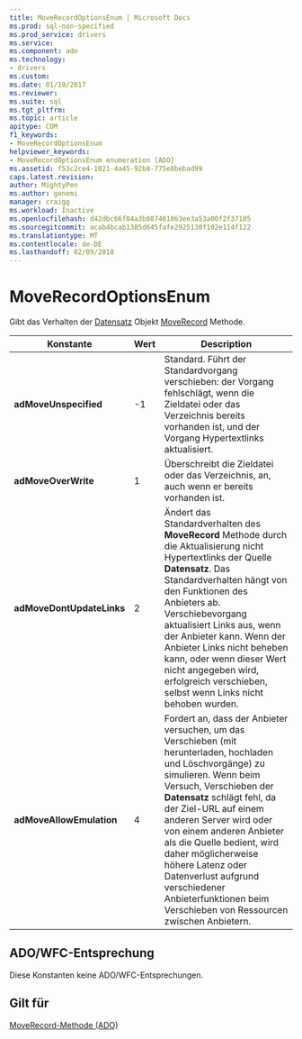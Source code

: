 ```yaml
---
title: MoveRecordOptionsEnum | Microsoft Docs
ms.prod: sql-non-specified
ms.prod_service: drivers
ms.service: 
ms.component: ado
ms.technology:
- drivers
ms.custom: 
ms.date: 01/19/2017
ms.reviewer: 
ms.suite: sql
ms.tgt_pltfrm: 
ms.topic: article
apitype: COM
f1_keywords:
- MoveRecordOptionsEnum
helpviewer_keywords:
- MoveRecordOptionsEnum enumeration [ADO]
ms.assetid: f53c2ce4-1021-4a45-92b8-775e8bebad99
caps.latest.revision: 
author: MightyPen
ms.author: genemi
manager: craigg
ms.workload: Inactive
ms.openlocfilehash: d42dbc66f84a3b087401063ee3a53a00f2f37105
ms.sourcegitcommit: acab4bcab1385d645fafe2925130f102e114f122
ms.translationtype: MT
ms.contentlocale: de-DE
ms.lasthandoff: 02/09/2018
---
```

# <a name="moverecordoptionsenum"></a>MoveRecordOptionsEnum
Gibt das Verhalten der [Datensatz](../../../ado/reference/ado-api/record-object-ado.md) Objekt [MoveRecord](../../../ado/reference/ado-api/moverecord-method-ado.md) Methode.  
  
|Konstante|Wert|Description|  
|--------------|-----------|-----------------|  
|**adMoveUnspecified**|-1|Standard. Führt der Standardvorgang verschieben: der Vorgang fehlschlägt, wenn die Zieldatei oder das Verzeichnis bereits vorhanden ist, und der Vorgang Hypertextlinks aktualisiert.|  
|**adMoveOverWrite**|1|Überschreibt die Zieldatei oder das Verzeichnis, an, auch wenn er bereits vorhanden ist.|  
|**adMoveDontUpdateLinks**|2|Ändert das Standardverhalten des **MoveRecord** Methode durch die Aktualisierung nicht Hypertextlinks der Quelle **Datensatz**. Das Standardverhalten hängt von den Funktionen des Anbieters ab. Verschiebevorgang aktualisiert Links aus, wenn der Anbieter kann. Wenn der Anbieter Links nicht beheben kann, oder wenn dieser Wert nicht angegeben wird, erfolgreich verschieben, selbst wenn Links nicht behoben wurden.|  
|**adMoveAllowEmulation**|4|Fordert an, dass der Anbieter versuchen, um das Verschieben (mit herunterladen, hochladen und Löschvorgänge) zu simulieren. Wenn beim Versuch, Verschieben der **Datensatz** schlägt fehl, da der Ziel-URL auf einem anderen Server wird oder von einem anderen Anbieter als die Quelle bedient, wird daher möglicherweise höhere Latenz oder Datenverlust aufgrund verschiedener Anbieterfunktionen beim Verschieben von Ressourcen zwischen Anbietern.|  
  
## <a name="adowfc-equivalent"></a>ADO/WFC-Entsprechung  
 Diese Konstanten keine ADO/WFC-Entsprechungen.  
  
## <a name="applies-to"></a>Gilt für  
 [MoveRecord-Methode (ADO)](../../../ado/reference/ado-api/moverecord-method-ado.md)
